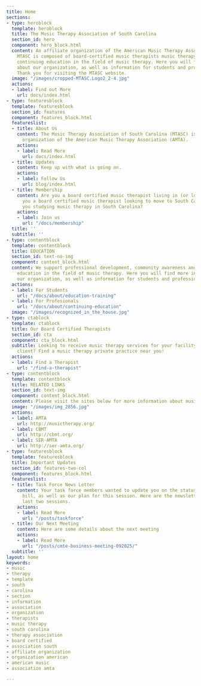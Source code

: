 ```yaml
---
title: Home
sections:
- type: heroblock
  template: heroblock
  title: The Music Therapy Association of South Carolina
  section_id: hero
  component: hero_block.html
  content: An affiliate organization of the American Music Therapy Association (AMTA).
    MTASC is composed of board-certified music therapists music therapy students, retired music therapists, and others supporting in the field in South Carolina. We support professional development, community awareness and
    continuing education in the field of music therapy. Here you will find more information
    about our organization, as well as information for students and professional therapists.
    Thank you for visiting the MTASC website.
  image: "/images/cropped-MTASC.Logo2_2-4.jpg"
  actions:
  - label: Find out More
    url: docs/index.html
- type: featuresblock
  template: featuresblock
  section_id: features
  component: features_block.html
  featureslist:
  - title: About Us
    content: The Music Therapy Association of South Carolina (MTASC) is an affiliate
      organization of the American Music Therapy Association (AMTA).
    actions:
    - label: Read More
      url: docs/index.html
  - title: Updates
    content: Keep up with what is going on.
    actions:
    - label: Follow Us
      url: blog/index.html
  - title: Membership
    content: Are you a board certified music therapist living in (or looking to move to) South Carolina? Are
      you a board certified music therapist looking to move to South Carolina? Are
      you studying music therapy in South Carolina?
    actions:
    - label: Join us
      url: "/docs/membership"
  title: ''
  subtitle: ''
- type: contentblock
  template: contentblock
  title: EDUCATION
  section_id: text-no-img
  component: content_block.html
  content: We support professional development, community awareness and continuing
    education in the field of music therapy. Here you will find more information about
    our organization, as well as information for students and professional therapists.
  actions:
  - label: For Students
    url: "/docs/about/education-training"
  - label: For Profesionals
    url: "/docs/about/continuing-education"
  image: "/images/recognized_in_the_house.jpg"
- type: ctablock
  template: ctablock
  title: Our Board Certified Therapists
  section_id: cta
  component: cta_block.html
  subtitle: Looking to receive music therapy services for your facility or as an individual
    client? Find a music therapy private practice near you!
  actions:
  - label: Find a Therapist
    url: "/find-a-therapist"
- type: contentblock
  template: contentblock
  title: RELATED LINKS
  section_id: text-img
  component: content_block.html
  content: Please visit the sites below for more information about music therapy.
  image: "/images/img_2856.jpg"
  actions:
  - label: AMTA
    url: http://musictherapy.org/
  - label: CBMT
    url: http://cbmt.org/
  - label: SER-AMTA
    url: http://ser-amta.org/
- type: featuresblock
  template: featuresblock
  title: Important Updates
  section_id: features-two-col
  component: features_block.html
  featureslist:
  - title: Task Force News Letter
    content: Your task force members wanted to update you on the status of our registry
      bill, as well as our plan for this session. Here are the newsletters from our
      last two sessions.
    actions:
    - label: Read More
      url: "/posts/taskforce"
  - title: Our Next Meeting
    content: Here are some details about the next meeting
    actions:
    - label: Read More
      url: "/posts/cmte-business-meeting-092025/"
  subtitle: ''
layout: home
keywords:
- music
- therapy
- template
- south
- carolina
- section
- information
- association
- organization
- therapists
- music therapy
- south carolina
- therapy association
- board certified
- association south
- affiliate organization
- organization american
- american music
- association amta

---
```

